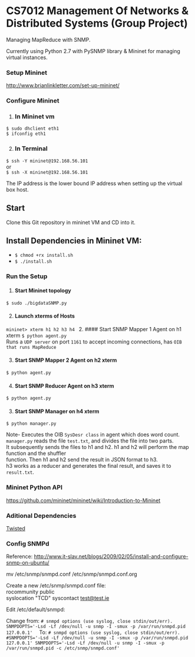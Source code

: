 # CS7012 Management Of Networks & Distributed Systems (Group Project)

Managing MapReduce with SNMP.

Currently using Python 2.7 with PySNMP library & Mininet for managing virtual instances.
### Setup Mininet
http://www.brianlinkletter.com/set-up-mininet/

### Configure Mininet
1. ### In  Mininet vm
`$ sudo dhclient eth1`<br>
`$ ifconfig eth1`

2. ### In Terminal
`$ ssh -Y mininet@192.168.56.101` <br>
or <br>
`$ ssh -X mininet@192.168.56.101`

The IP address is the lower bound IP address when setting up the virtual box host.

## Start

Clone this Git repository in mininet VM and CD into it. <br>

## Install Dependencies in Mininet VM:

+ `$ chmod +rx install.sh` <br>
+ `$ ./install.sh` <br>


### Run the Setup

1. #### Start Mininet topology
`$ sudo ./bigdataSNMP.py`

2. #### Launch xterms of Hosts
`mininet> xterm h1 h2 h3 h4
`
2. #### Start SNMP Mapper 1 Agent on h1 xterm
`$ python agent.py` <br>
Runs a `UDP server` on port `1161` to accept incoming connections, has
`OIB that runs MapReduce`

3. #### Start SNMP Mapper 2 Agent on h2 xterm
`$ python agent.py` <br>

4. #### Start SNMP Reducer Agent on h3 xterm
`$ python agent.py` <br>

3. #### Start SNMP Manager on h4 xterm
`$ python manager.py` <br>

Note- Executes the OIB `SysDesr class` in agent which does word count. <br>
`manager.py` reads the file `test.txt`, and divides the file into two parts. <br>
It subsequently sends the files to h1 and h2. h1 and h2 will perform the map function and the shuffler <br>
function. Then h1 and h2 send the result in JSON format to h3. <br>
h3 works as a reducer and generates the final result, and saves it to `result.txt`.

### Mininet Python API

https://github.com/mininet/mininet/wiki/Introduction-to-Mininet

### Aditional Dependencies
[Twisted](http://pysnmp.sourceforge.net/examples/hlapi/twisted/contents.html) <br>


### Config SNMPd
Reference: http://www.it-slav.net/blogs/2009/02/05/install-and-configure-snmp-on-ubuntu/  

mv /etc/snmp/snmpd.conf  /etc/snmp/snmpd.conf.org  

Create a new /etc/snmp/snmpd.conf file:  
rocommunity  public  
syslocation  "TCD"
syscontact  test@test.ie  

Edit /etc/default/snmpd:   

Change from:
`# snmpd options (use syslog, close stdin/out/err).
SNMPDOPTS='-Lsd -Lf /dev/null -u snmp -I -smux -p /var/run/snmpd.pid 127.0.0.1'  `
To:
`# snmpd options (use syslog, close stdin/out/err).
 #SNMPDOPTS='-Lsd -Lf /dev/null -u snmp -I -smux -p /var/run/snmpd.pid 127.0.0.1'
 SNMPDOPTS='-Lsd -Lf /dev/null -u snmp -I -smux -p /var/run/snmpd.pid -c /etc/snmp/snmpd.conf'`



